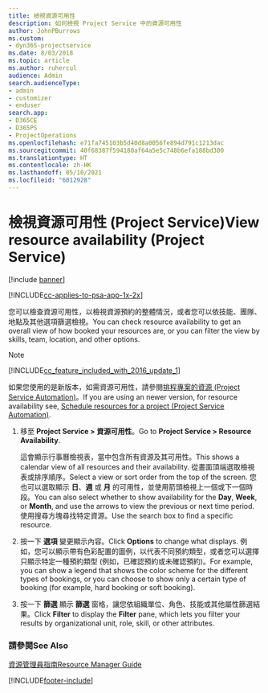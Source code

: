 ```yaml
---
title: 檢視資源可用性
description: 如何檢視 Project Service 中的資源可用性
author: JohnPBurrows
ms.custom:
- dyn365-projectservice
ms.date: 8/03/2018
ms.topic: article
ms.author: ruhercul
audience: Admin
search.audienceType:
- admin
- customizer
- enduser
search.app:
- D365CE
- D365PS
- ProjectOperations
ms.openlocfilehash: e71fa745103b5d40d8a0056fe894d791c1213dac
ms.sourcegitcommit: 40f68387f594180af64a5e5c748b6efa188bd300
ms.translationtype: HT
ms.contentlocale: zh-HK
ms.lasthandoff: 05/10/2021
ms.locfileid: "6012928"
---
```

# <a name="view-resource-availability-project-service"></a><span data-ttu-id="d520b-103">檢視資源可用性 (Project Service)</span><span class="sxs-lookup"><span data-stu-id="d520b-103">View resource availability (Project Service)</span></span>

[!include [banner](../includes/psa-now-project-operations.md)]

[!INCLUDE[cc-applies-to-psa-app-1x-2x](../includes/cc-applies-to-psa-app-1x-2x.md)]

<span data-ttu-id="d520b-104">您可以檢查資源可用性，以檢視資源預約的整體情況，或者您可以依技能、團隊、地點及其他選項篩選檢視。</span><span class="sxs-lookup"><span data-stu-id="d520b-104">You can check resource availability to get an overall view of how booked your resources are, or you can filter the view by skills, team, location, and other options.</span></span>  
  
> [!NOTE]
> [!INCLUDE[cc_feature_included_with_2016_update_1](../includes/cc-feature-included-with-2016-update-1.md)]  
> 
>  <span data-ttu-id="d520b-105">如果您使用的是新版本，如需資源可用性，請參閱[排程專案的資源 (Project Service Automation)](../psa/schedule-resources-project.md)。</span><span class="sxs-lookup"><span data-stu-id="d520b-105">If you are using an newer version, for resource availability see, [Schedule resources for a project (Project Service Automation)](../psa/schedule-resources-project.md).</span></span>  

1. <span data-ttu-id="d520b-106">移至 **Project Service > 資源可用性**。</span><span class="sxs-lookup"><span data-stu-id="d520b-106">Go to **Project Service > Resource Availability**.</span></span>  

    <span data-ttu-id="d520b-107">這會顯示行事曆檢視表，當中包含所有資源及其可用性。</span><span class="sxs-lookup"><span data-stu-id="d520b-107">This shows a calendar view of all resources and their availability.</span></span> <span data-ttu-id="d520b-108">從畫面頂端選取檢視表或排序順序。</span><span class="sxs-lookup"><span data-stu-id="d520b-108">Select a view or sort order from the top of the screen.</span></span> <span data-ttu-id="d520b-109">您也可以選取顯示 **日**、**週** 或 **月** 的可用性，並使用箭頭檢視上一個或下一個時段。</span><span class="sxs-lookup"><span data-stu-id="d520b-109">You can also select whether to show availability for the **Day**, **Week**, or **Month**, and use the arrows to view the previous or next time period.</span></span> <span data-ttu-id="d520b-110">使用搜尋方塊尋找特定資源。</span><span class="sxs-lookup"><span data-stu-id="d520b-110">Use the search box to find a specific resource.</span></span>  

2. <span data-ttu-id="d520b-111">按一下 **選項** 變更顯示內容。</span><span class="sxs-lookup"><span data-stu-id="d520b-111">Click **Options** to change what displays.</span></span> <span data-ttu-id="d520b-112">例如，您可以顯示帶有色彩配置的圖例，以代表不同預約類型，或者您可以選擇只顯示特定一種預約類型 (例如，已確認預約或未確認預約)。</span><span class="sxs-lookup"><span data-stu-id="d520b-112">For example, you can show a legend that shows the color scheme for the different types of bookings, or you can choose to show only a certain type of booking (for example, hard booking or soft booking).</span></span>  

3. <span data-ttu-id="d520b-113">按一下 **篩選** 顯示 **篩選** 窗格，讓您依組織單位、角色、技能或其他屬性篩選結果。</span><span class="sxs-lookup"><span data-stu-id="d520b-113">Click **Filter** to display the **Filter** pane, which lets you filter your results by organizational unit, role, skill, or other attributes.</span></span>  

### <a name="see-also"></a><span data-ttu-id="d520b-114">請參閱</span><span class="sxs-lookup"><span data-stu-id="d520b-114">See Also</span></span>  
 [<span data-ttu-id="d520b-115">資源管理員指南</span><span class="sxs-lookup"><span data-stu-id="d520b-115">Resource Manager Guide</span></span>](../psa/resource-manager-guide.md)


[!INCLUDE[footer-include](../includes/footer-banner.md)]